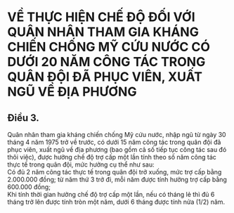 # VỀ THỰC HIỆN CHẾ ĐỘ ĐỐI VỚI QUÂN NHÂN THAM GIA KHÁNG CHIẾN CHỐNG MỸ CỨU NƯỚC CÓ DƯỚI 20 NĂM CÔNG TÁC TRONG QUÂN ĐỘI ĐÃ PHỤC VIÊN, XUẤT NGŨ VỀ ĐỊA PHƯƠNG

## Điều 3.  
Quân nhân tham gia kháng chiến chống Mỹ cứu nước, nhập ngũ từ ngày 30 tháng 4 năm 1975 trở về trước, có dưới 15 năm công tác trong quân đội đã phục viên, xuất ngũ về địa phương (bao gồm cả số tiếp tục công tác sau đó thôi việc), được hưởng chế độ trợ cấp một lần tính theo số năm công tác thực tế trong quân đội, mức hưởng cụ thể như sau:  
Có đủ 2 năm công tác thực tế trong quân đội trở xuống, mức trợ cấp bằng 2.000.000 đồng; từ năm thứ 3 trở đi, mỗi năm được tính hưởng trợ cấp bằng 600.000 đồng;  
Khi tính thời gian hưởng chế độ trợ cấp một lần, nếu có tháng lẻ thì đủ 6 tháng trở lên được tính tròn một năm, dưới 6 tháng được tính nửa (1/2) năm.